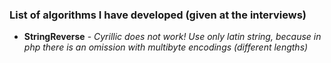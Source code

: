 ### List of algorithms I have developed (given at the interviews)

- **StringReverse** - *Cyrillic does not work! Use only latin string, because in php there is an omission with multibyte encodings (different lengths)*
